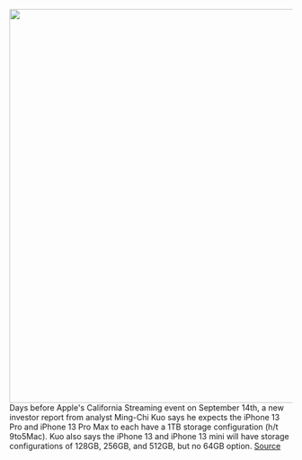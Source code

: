 <img src='https://cdn.vox-cdn.com/thumbor/0FJrF2KV_yTvM-NfJGHqGLtL72o=/0x0:2040x1360/1200x800/filters:focal(857x517:1183x843)/cdn.vox-cdn.com/uploads/chorus_image/image/69848265/vpavic_4243_20201017_0077.0.0.jpg' width='700px' /><br/>
Days before Apple's California Streaming event on September 14th, a new investor report from analyst Ming-Chi Kuo says he expects the iPhone 13 Pro and iPhone 13 Pro Max to each have a 1TB storage configuration (h/t 9to5Mac). Kuo also says the iPhone 13 and iPhone 13 mini will have storage configurations of 128GB, 256GB, and 512GB, but no 64GB option.
<a href='https://www.theverge.com/2021/9/12/22670072/apple-iphone-13-pro-models-1tb-storage-kuo'> Source <a/>